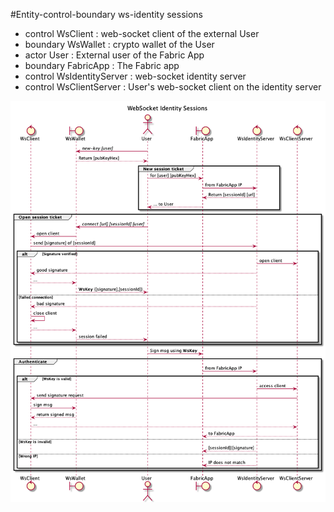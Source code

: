 #Entity-control-boundary ws-identity sessions

* control  WsClient         : web-socket client of the external User
* boundary WsWallet         : crypto wallet of the User 
* actor    User             : External user of the Fabric App
* boundary FabricApp        : The Fabric app
* control  WsIdentityServer : web-socket identity server
* control  WsClientServer : User's web-socket client on the identity server

![ws-identity session](WsIdentity.png "Setting up a ws-identity session")